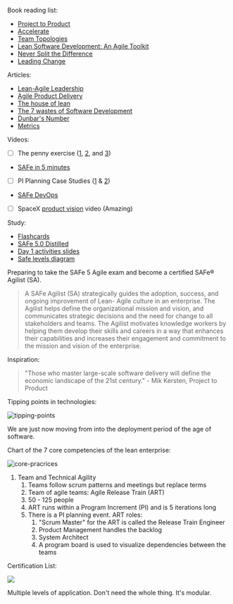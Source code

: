 Book reading list:

*   [Project to Product](https://www.amazon.com/Project-Product-Survive-Disruption-Framework/dp/1942788398)
*   [Accelerate](https://www.amazon.com/Accelerate-Building-Strategic-Agility-Faster-Moving/dp/1625271743/ref=pd_lpo_14_t_1/138-8652828-2722536?_encoding=UTF8&pd_rd_i=1625271743&pd_rd_r=117c69ae-42f0-4f09-814e-5c2e8495da5e&pd_rd_w=OeVB0&pd_rd_wg=ifXG0&pf_rd_p=7b36d496-f366-4631-94d3-61b87b52511b&pf_rd_r=82F5ETWCH9654PPGT146&psc=1&refRID=82F5ETWCH9654PPGT146)
*   [Team Topologies](https://www.amazon.com/Team-Topologies-Organizing-Business-Technology/dp/1942788819/ref=sr_1_1?dchild=1&keywords=devops+and+flow&qid=1596468978&s=digital-text&sr=1-1-catcorr)
*   [Lean Software Development: An Agile Toolkit](https://www.amazon.com/Lean-Software-Development-Agile-Toolkit-ebook-dp-B00HEL13HW/dp/B00HEL13HW/ref=mt_other?_encoding=UTF8&me=&qid=)
*   [Never Split the Difference](https://www.amazon.com/dp/B018FHCPDO/ref=dp-kindle-redirect?_encoding=UTF8&btkr=1)
*   [Leading Change](https://www.amazon.com/dp/B00A07FPEO/ref=dp-kindle-redirect?_encoding=UTF8&btkr=1)

Articles:

*   [Lean-Agile Leadership](https://www.scaledagileframework.com/lean-agile-leadership/)
*   [Agile Product Delivery](https://www.scaledagileframework.com/agile-product-delivery/)
*   [The house of lean](https://www.scaledagileframework.com/lean-agile-mindset/)
*   [The 7 wastes of Software Development](https://codepunk.io/the-seven-wastes-of-software-development/)
*   [Dunbar's Number](https://en.wikipedia.org/wiki/Dunbar%27s_number#:~:text=Dunbar's%20number%20is%20a%20suggested,relates%20to%20every%20other%20person.)
*   [Metrics](https://www.scaledagileframework.com/metrics/)

Videos:

*   [ ] The penny exercise ([1](https://vimeo.com/256459905/5a104a61c5), [2](https://vimeo.com/256460187/3c08a15bd3), and [3](https://vimeo.com/256460427/438210fe17))
*   [SAFe in 5 minutes](https://player.vimeo.com/video/368287)
*   [ ] PI Planning Case Studies ([1](https://www.youtube.com/watch?v=EF0yGq9XCrA&feature=youtu.be) & [2](https://www.youtube.com/watch?v=TWhWhoAfgLE))
*   [SAFe DevOps](https://vimeo.com/342037390/3a25026214)
*   [ ] SpaceX [product vision](https://www.youtube.com/watch?v=zqE-ultsWt0) video (Amazing)

Study:

*   [Flashcards](https://tinycards.duolingo.com/decks/4EXK16X7/safe-5-0)
*   [SAFe 5.0 Distilled](https://www.amazon.com/SAFe-5-0-Distilled-Achieving-Framework/dp/0136823408/ref=sr_1_2?crid=VHA9FD0ZYGHG&dchild=1&keywords=safe+5.0&qid=1596483567&sprefix=SAFe+5%2Caps%2C145&sr=8-2)
*   [Day 1 activities slides](https://docs.google.com/presentation/d/1Rsx7Q5-UdPMwhPISjOJ0HltqEqM_VouR/edit#slide=id.p1)
*   [Safe levels diagram](https://www.scaledagileframework.com/#)

Preparing to take the SAFe 5 Agile exam and become a certified SAFe® Agilist (SA).

> A SAFe Agilist (SA) strategically guides the adoption, success, and ongoing improvement of Lean- Agile culture in an enterprise. The Agilist helps define the organizational mission and vision, and communicates strategic decisions and the need for change to all stakeholders and teams. The Agilist motivates knowledge workers by helping them develop their skills and careers in a way that enhances their capabilities and increases their engagement and commitment to the mission and vision of the enterprise.

Inspiration:

> "Those who master large-scale software delivery will define the economic landscape of the 21st century." - Mik Kersten, Project to Product

Tipping points in technologies:

![tipping-points](https://i.imgur.com/J2Il3zc.png)

We are just now moving from into the deployment period of the age of software.

Chart of the 7 core competencies of the lean enterprise:

![core-pracrices](https://i.imgur.com/atrXanq.png)

1.  Team and Technical Agility
    1.  Teams follow scrum patterns and meetings but replace terms
    2.  Team of agile teams: Agile Release Train (ART)
    3.  50 - 125 people
    4.  ART runs within a Program Increment (PI) and is 5 iterations long
    5.  There is a PI planning event. ART roles:
        1.  "Scrum Master" for the ART is called the Release Train Engineer
        2.  Product Management handles the backlog
        3.  System Architect
        4.  A program board is used to visualize dependencies between the teams

Certification List:

![](https://user-images.githubusercontent.com/1808235/89190132-04fd0b80-d56f-11ea-9a24-f6baa4991040.jpg)

Multiple levels of application. Don't need the whole thing. It's modular.
